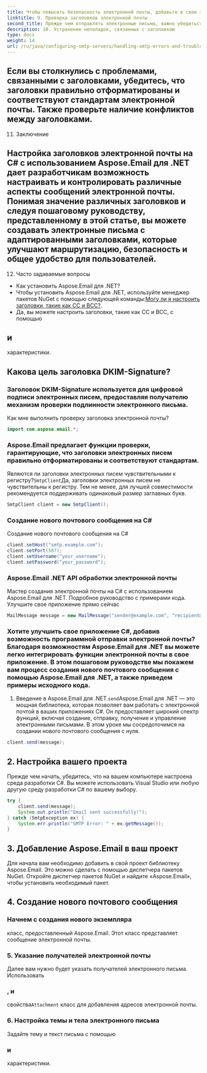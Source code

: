 ```yaml
---
title: Чтобы повысить безопасность электронной почты, добавьте в свои электронные письма заголовки DKIM и SPF:
linktitle: 9. Проверка заголовков электронной почты
second_title: Прежде чем отправлять электронные письма, важно убедиться, что заголовки отформатированы правильно. Aspose.Email предоставляет функции проверки для обеспечения соответствия стандартам электронной почты.
description: 10. Устранение неполадок, связанных с заголовком
type: docs
weight: 14
url: /ru/java/configuring-smtp-servers/handling-smtp-errors-and-troubleshooting/
---
```


## Если вы столкнулись с проблемами, связанными с заголовками, убедитесь, что заголовки правильно отформатированы и соответствуют стандартам электронной почты. Также проверьте наличие конфликтов между заголовками.

11. Заключение

## Настройка заголовков электронной почты на C# с использованием Aspose.Email для .NET дает разработчикам возможность настраивать и контролировать различные аспекты сообщений электронной почты. Понимая значение различных заголовков и следуя пошаговому руководству, представленному в этой статье, вы можете создавать электронные письма с адаптированными заголовками, которые улучшают маршрутизацию, безопасность и общее удобство для пользователей.

12. Часто задаваемые вопросы

- Как установить Aspose.Email для .NET?
- Чтобы установить Aspose.Email для .NET, используйте менеджер пакетов NuGet с помощью следующей команды:[Могу ли я настроить заголовки, такие как CC и BCC?](https://releases.aspose.com/email/java/).
-  Да, вы можете настроить заголовки, такие как CC и BCC, с помощью

##  и

 характеристики.

## Какова цель заголовка DKIM-Signature?

### Заголовок DKIM-Signature используется для цифровой подписи электронных писем, предоставляя получателю механизм проверки подлинности электронного письма.

Как мне выполнить проверку заголовка электронной почты?

```java
import com.aspose.email.*;
```

### Aspose.Email предлагает функции проверки, гарантирующие, что заголовки электронных писем правильно отформатированы и соответствуют стандартам.

Являются ли заголовки электронных писем чувствительными к регистру?`SmtpClient`Да, заголовки электронных писем не чувствительны к регистру. Тем не менее, для лучшей совместимости рекомендуется поддерживать одинаковый размер заглавных букв.

```java
SmtpClient client = new SmtpClient();
```

###  Создание нового почтового сообщения на C#

 Создание нового почтового сообщения на C#

```java
client.setHost("smtp.example.com");
client.setPort(587);
client.setUsername("your_username");
client.setPassword("your_password");
```

###  Aspose.Email .NET API обработки электронной почты

 Мастер создания электронной почты на C# с использованием Aspose.Email для .NET. Подробное руководство с примерами кода. Улучшите свое приложение прямо сейчас

```java
MailMessage message = new MailMessage("sender@example.com", "recipient@example.com", "Subject", "Body of the email.");
```

### Хотите улучшить свое приложение C#, добавив возможность программной отправки электронной почты? Благодаря возможностям Aspose.Email для .NET вы можете легко интегрировать функции электронной почты в свое приложение. В этом пошаговом руководстве мы покажем вам процесс создания нового почтового сообщения с помощью Aspose.Email для .NET, а также приведем примеры исходного кода.

1. Введение в Aspose.Email для .NET.`send`Aspose.Email для .NET — это мощная библиотека, которая позволяет вам работать с электронной почтой в ваших приложениях C#. Он предоставляет широкий спектр функций, включая создание, отправку, получение и управление электронными письмами. В этом уроке мы сосредоточимся на создании нового почтового сообщения с нуля.

```java
client.send(message);
```

## 2. Настройка вашего проекта

Прежде чем начать, убедитесь, что на вашем компьютере настроена среда разработки C#. Вы можете использовать Visual Studio или любую другую среду разработки C# по вашему выбору.

```java
try {
    client.send(message);
    System.out.println("Email sent successfully!");
} catch (SmtpException ex) {
    System.err.println("SMTP Error: " + ex.getMessage());
}
```

## 3. Добавление Aspose.Email в ваш проект

Для начала вам необходимо добавить в свой проект библиотеку Aspose.Email. Это можно сделать с помощью диспетчера пакетов NuGet. Откройте диспетчер пакетов NuGet и найдите «Aspose.Email», чтобы установить необходимый пакет.

## 4. Создание нового почтового сообщения

###  Начнем с создания нового экземпляра

 класс, предоставленный Aspose.Email. Этот класс представляет сообщение электронной почты.

### 5. Указание получателей электронной почты

Далее вам нужно будет указать получателей электронного письма. Использовать

###  , и

 свойства`Attachment` класс для добавления адресов электронной почты.

### 6. Настройка темы и тела электронного письма

 Задайте тему и текст письма с помощью

###  и

 характеристики.